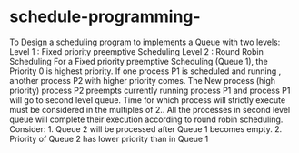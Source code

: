 # schedule-programming-
To Design a scheduling program to implements a Queue with two levels: Level 1 : Fixed priority preemptive Scheduling Level 2 : Round Robin Scheduling For a Fixed priority preemptive Scheduling (Queue 1), the Priority 0 is highest priority. If one process P1 is scheduled and running , another process P2 with higher priority comes. The New process (high priority) process P2 preempts currently running process P1 and process P1 will go to second level queue. Time for which process will strictly execute must be considered in the multiples of 2.. All the processes in second level queue will complete their execution according to round robin scheduling. Consider: 1. Queue 2 will be processed after Queue 1 becomes empty. 2. Priority of Queue 2 has lower priority than in Queue 1
